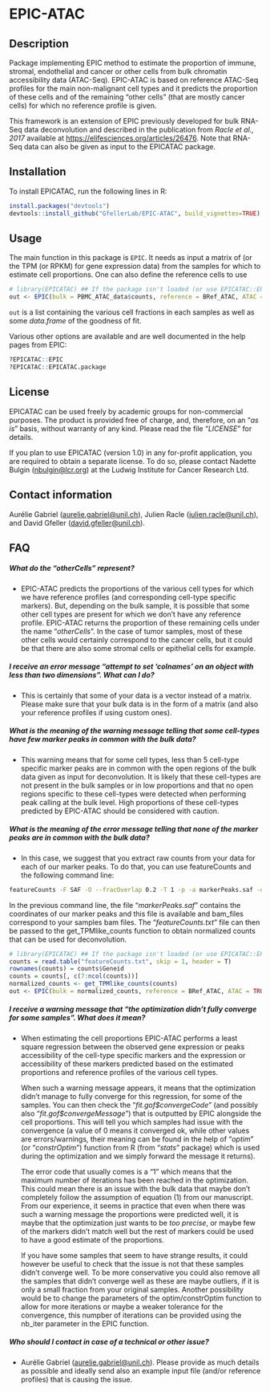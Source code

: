 EPIC-ATAC
================

<!-- README.md is generated from README.Rmd. Please edit that file -->

## Description

Package implementing EPIC method to estimate the proportion of immune,
stromal, endothelial and cancer or other cells from bulk chromatin
accessibility data (ATAC-Seq). EPIC-ATAC is based on reference ATAC-Seq
profiles for the main non-malignant cell types and it predicts the
proportion of these cells and of the remaining “other cells” (that are
mostly cancer cells) for which no reference profile is given.

This framework is an extension of EPIC previously developed for bulk
RNA-Seq data deconvolution and described in the publication from *Racle
et al., 2017* available at <https://elifesciences.org/articles/26476>.
Note that RNA-Seq data can also be given as input to the EPICATAC
package.

## Installation

To install EPICATAC, run the following lines in R:

``` r
install.packages("devtools")
devtools::install_github("GfellerLab/EPIC-ATAC", build_vignettes=TRUE)
```

## Usage

The main function in this package is `EPIC`. It needs as input a matrix
of (or the TPM (or RPKM) for gene expression data) from the samples for
which to estimate cell proportions. One can also define the reference
cells to use

``` r
# library(EPICATAC) ## If the package isn't loaded (or use EPICATAC::EPIC and so on).
out <- EPIC(bulk = PBMC_ATAC_data$counts, reference = BRef_ATAC, ATAC = TRUE, withOtherCells = F)
```

`out` is a list containing the various cell fractions in each samples as
well as some *data.frame* of the goodness of fit.

Various other options are available and are well documented in the help
pages from EPIC:

``` r
?EPICATAC::EPIC
?EPICATAC::EPICATAC.package
```

## License

EPICATAC can be used freely by academic groups for non-commercial
purposes. The product is provided free of charge, and, therefore, on an
“*as is*” basis, without warranty of any kind. Please read the file
“*LICENSE*” for details.

If you plan to use EPICATAC (version 1.0) in any for-profit application,
you are required to obtain a separate license. To do so, please contact
Nadette Bulgin (<nbulgin@lcr.org>) at the Ludwig Institute for Cancer
Research Ltd.

## Contact information

Aurélie Gabriel (<aurelie.gabriel@unil.ch>), Julien Racle
(<julien.racle@unil.ch>), and David Gfeller (<david.gfeller@unil.ch>).

## FAQ

##### What do the “*otherCells*” represent?

-   EPIC-ATAC predicts the proportions of the various cell types for
    which we have reference profiles (and corresponding cell-type
    specific markers). But, depending on the bulk sample, it is possible
    that some other cell types are present for which we don’t have any
    reference profile. EPIC-ATAC returns the proportion of these
    remaining cells under the name “*otherCells*”. In the case of tumor
    samples, most of these other cells would certainly correspond to the
    cancer cells, but it could be that there are also some stromal cells
    or epithelial cells for example.

##### I receive an error message “*attempt to set ‘colnames’ on an object with less than two dimensions*”. What can I do?

-   This is certainly that some of your data is a vector instead of a
    matrix. Please make sure that your bulk data is in the form of a
    matrix (and also your reference profiles if using custom ones).

##### What is the meaning of the warning message telling that some cell-types have few marker peaks in common with the bulk data?

-   This warning means that for some cell types, less than 5 cell-type
    specific marker peaks are in common with the open regions of the
    bulk data given as input for deconvolution. It is likely that these
    cell-types are not present in the bulk samples or in low proportions
    and that no open regions specific to these cell-types were detected
    when performing peak calling at the bulk level. High proportions of
    these cell-types predicted by EPIC-ATAC should be considered with
    caution.

##### What is the meaning of the error message telling that none of the marker peaks are in common with the bulk data?

-   In this case, we suggest that you extract raw counts from your data
    for each of our marker peaks. To do that, you can use featureCounts
    and the following command line:

``` bash
featureCounts -F SAF -O --fracOverlap 0.2 -T 1 -p -a markerPeaks.saf -o featureCounts.txt bam_files
```

In the previous command line, the file “*markerPeaks.saf*” contains the
coordinates of our marker peaks and this file is available and bam_files
correspond to your samples bam files. The “*featureCounts.txt*” file can
then be passed to the get_TPMlike_counts function to obtain normalized
counts that can be used for deconvolution.

``` r
# library(EPICATAC) ## If the package isn't loaded (or use EPICATAC::EPIC and so on).
counts = read.table("featureCounts.txt", skip = 1, header = T)
rownames(counts) = counts$Geneid
counts = counts[, c(7:ncol(counts))]
normalized_counts <- get_TPMlike_counts(counts)
out <- EPIC(bulk = normalized_counts, reference = BRef_ATAC, ATAC = TRUE)
```

##### I receive a warning message that “*the optimization didn’t fully converge for some samples*”. What does it mean?

-   When estimating the cell proportions EPIC-ATAC performs a least
    square regression between the observed gene expression or peaks
    accessibility of the cell-type specific markers and the expression
    or accessibility of these markers predicted based on the estimated
    proportions and reference profiles of the various cell types.

    When such a warning message appears, it means that the optimization
    didn’t manage to fully converge for this regression, for some of the
    samples. You can then check the “*fit.gof\$convergeCode*” (and
    possibly also “*fit.gof\$convergeMessage*”) that is outputted by
    EPIC alongside the cell proportions. This will tell you which
    samples had issue with the convergence (a value of 0 means it
    converged ok, while other values are errors/warnings, their meaning
    can be found in the help of “*optim*” (or “*constrOptim*”) function
    from R (from “*stats*” package) which is used during the
    optimization and we simply forward the message it returns).

    The error code that usually comes is a “1” which means that the
    maximum number of iterations has been reached in the optimization.
    This could mean there is an issue with the bulk data that maybe
    don’t completely follow the assumption of equation (1) from our
    manuscript. From our experience, it seems in practice that even when
    there was such a warning message the proportions were predicted
    well, it is maybe that the optimization just wants to be *too
    precise*, or maybe few of the markers didn’t match well but the rest
    of markers could be used to have a good estimate of the proportions.

    If you have some samples that seem to have strange results, it could
    however be useful to check that the issue is not that these samples
    didn’t converge well. To be more conservative you could also remove
    all the samples that didn’t converge well as these are maybe
    outliers, if it is only a small fraction from your original samples.
    Another possibility would be to change the parameters of the
    optim/constrOptim function to allow for more iterations or maybe a
    weaker tolerance for the convergence, this numpber of iterations can
    be provided using the nb_iter parameter in the EPIC function.

##### Who should I contact in case of a technical or other issue?

-   Aurélie Gabriel (<aurelie.gabriel@unil.ch>). Please provide as much
    details as possible and ideally send also an example input file
    (and/or reference profiles) that is causing the issue.
